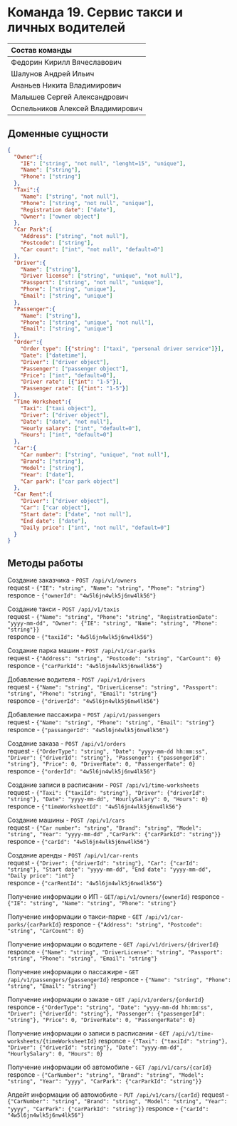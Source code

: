 # Команда 19. Сервис такси и личных водителей

| Состав команды |
|:-----|
| Федорин Кирилл Вячеславович |
| Шалунов Андрей Ильич |
| Ананьев Никита Владимирович |
| Малышев Сергей Александрович |
| Оспельников Алексей Владимирович |

## Доменные сущности

```json
{
  "Owner":{
    "IE": ["string", "not null", "lenght=15", "unique"],
    "Name": ["string"],
    "Phone": ["string"]
  },
  "Taxi":{
    "Name": ["string", "not null"],
    "Phone": ["string", "not null", "unique"],
    "Registration date": ["date"],
    "Owner": ["owner object"]
  },
  "Car Park":{
    "Address": ["string", "not null"],
    "Postcode": ["string"],
    "Car count": ["int", "not null", "default=0"]
  },
  "Driver":{
    "Name": ["string"],
    "Driver license": ["string", "unique", "not null"],
    "Passport": ["string", "not null", "unique"],
    "Phone": ["string", "unique"],
    "Email": ["string", "unique"]
  },
  "Passenger":{
    "Name": ["string"],
    "Phone": ["string", "unique", "not null"],
    "Email": ["string", "unique"]
  },
  "Order":{
    "Order type": [{"string": ["taxi", "personal driver service"]}],
    "Date": ["datetime"],
    "Driver": ["driver object"],
    "Passenger": ["passenger object"],
    "Price": ["int", "default=0"],
    "Driver rate": [{"int": "1-5"}],
    "Passenger rate": [{"int": "1-5"}]
  },
  "Time Worksheet":{
    "Taxi": ["taxi object"],
    "Driver": ["driver object"],
    "Date": ["date", "not null"],
    "Hourly salary": ["int", "default=0"],
    "Hours": ["int", "default=0"]
  },
  "Car":{
    "Car number": ["string", "unique", "not null"],
    "Brand": ["string"],
    "Model": ["string"],
    "Year": ["date"],
    "Car park": ["car park object"]
  },
  "Car Rent":{
    "Driver": ["driver object"],
    "Car": ["car object"],
    "Start date": ["date", "not null"],
    "End date": ["date"],
    "Daily price": ["int", "not null", "default=0"]
  }
}

```

## Методы работы

Создание заказчика - ```POST /api/v1/owners```\
request - ```{"IE": "string", "Name": "string", "Phone": "string"}```\
responce - ```{"ownerId": "4w5l6jn4wlk5j6nw4lk56"}```

Создание такси  - ```POST /api/v1/taxis```\
request - ```{"Name": "string", "Phone": "string", "RegistrationDate": "yyyy-mm-dd", "Owner": {"IE": "string", "Name": "string", "Phone": "string"}}```\
responce - ```{"taxiId": "4w5l6jn4wlk5j6nw4lk56"}```

Создание парка машин - ```POST /api/v1/car-parks```\
request - ```{"Address": "string", "Postcode": "string", "CarCount": 0}```\
responce - ```{"carParkId": "4w5l6jn4wlk5j6nw4lk56"}```

Добавление водителя - ```POST /api/v1/drivers```\
request - ```{"Name": "string", "DriverLicense": "string", "Passport": "string", "Phone": "string", "Email": "string"}```\
responce - ```{"driverId": "4w5l6jn4wlk5j6nw4lk56"}```

Добавление пассажира - ```POST /api/v1/passengers```\
request - ```{"Name": "string", "Phone": "string", "Email": "string"}```\
responce - ```{"passangerId": "4w5l6jn4wlk5j6nw4lk56"}```

Создание заказа - ```POST /api/v1/orders```\
request - ```{"OrderType": "string", "Date": "yyyy-mm-dd hh:mm:ss", "Driver": {"driverId": "string"}, "Passenger": {"passengerId": "string"}, "Price": 0, "DriverRate": 0, "PassengerRate": 0}```\
responce - ```{"orderId": "4w5l6jn4wlk5j6nw4lk56"}```

Создание записи в расписании - ```POST /api/v1/time-worksheets```\
request - ```{"Taxi": {"taxiId": "string"}, "Driver": {"driverId": "string"}, "Date": "yyyy-mm-dd", "HourlySalary": 0, "Hours": 0}```\
responce - ```{"timeWorksheetId": "4w5l6jn4wlk5j6nw4lk56"}```

Создание машины - ```POST /api/v1/cars```\
request - ```{"Car number": "string", "Brand": "string", "Model": "string", "Year": "yyyy-mm-dd" ,"CarPark": {"carParkId": "string"}}```\
responce - ```{"carId": "4w5l6jn4wlk5j6nw4lk56"}```

Создание аренды - ```POST /api/v1/car-rents```\
request - ```{"Driver": {"driverId": "string"}, "Car": {"carId": "string"}, "Start date": "yyyy-mm-dd", "End date": "yyyy-mm-dd", "Daily price": "int"}```\
responce - ```{"carRentId": "4w5l6jn4wlk5j6nw4lk56"}```

Получение информации о ИП - ```GET/api/v1/owners/{ownerId}```
responce - ```{"IE": "string", "Name": "string", "Phone": "string"}```

Получение информации о такси-парке - ```GET /api/v1/car-parks/{carParkId}```
responce - ```{"Address": "string", "Postcode": "string", "CarCount": 0}```

Получение информации о водителе - ```GET /api/v1/drivers/{driverId}```
responce - ```{"Name": "string", "DriverLicense": "string", "Passport": "string", "Phone": "string", "Email": "string"}```

Получение информации о пассажире - ```GET /api/v1/passengers/{passengerId}```
responce - ```{"Name": "string", "Phone": "string", "Email": "string"}```

Получение информации о заказе - ```GET /api/v1/orders/{orderId}```
responce - ```{"OrderType": "string", "Date": "yyyy-mm-dd hh:mm:ss", "Driver": {"driverId": "string"}, "Passenger": {"passengerId": "string"}, "Price": 0, "DriverRate": 0, "PassengerRate": 0}```

Получение информации о записи в расписании - ```GET /api/v1/time-worksheets/{timeWorksheetId}```
responce - ```{"Taxi": {"taxiId": "string"}, "Driver": {"driverId": "string"}, "Date": "yyyy-mm-dd", "HourlySalary": 0, "Hours": 0}```

Получение информации об автомобиле - ```GET /api/v1/cars/{carId}```
responce - ```{"CarNumber": "string", "Brand": "string", "Model": "string", "Year": "yyyy", "CarPark": {"carParkId": "string"}}```

Апдейт информации об автомобиле - ```PUT /api/v1/cars/{carId}```
request - ```{"CarNumber": "string", "Brand": "string", "Model": "string", "Year": "yyyy", "CarPark": {"carParkId": "string"}}```
responce - ```{"carId": "4w5l6jn4wlk5j6nw4lk56"}```
